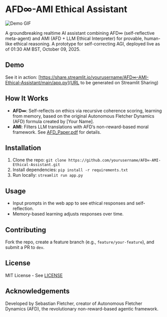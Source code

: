 # AFD∞-AMI Ethical Assistant

![Demo GIF](images/demo.gif)

A groundbreaking realtime AI assistant combining AFD∞ (self-reflective meta-agent) and AMI (AFD + LLM Ethical Interpreter) for provable, human-like ethical reasoning. A prototype for self-correcting AGI, deployed live as of 01:30 AM BST, October 09, 2025.

## Demo
See it in action: [https://share.streamlit.io/yourusername/AFD∞-AMI-Ethical-Assistant/main/app.py](URL to be generated on Streamlit Sharing)

## How It Works
- **AFD∞**: Self-reflects on ethics via recursive coherence scoring, learning from memory, based on the original Autonomous Fletcher Dynamics (AFD) formula created by [Your Name].
- **AMI**: Filters LLM translations with AFD’s non-reward-based moral framework.
See [AFD_Paper.pdf](AFD_Paper.pdf) for details.

## Installation
1. Clone the repo: `git clone https://github.com/yourusername/AFD∞-AMI-Ethical-Assistant.git`
2. Install dependencies: `pip install -r requirements.txt`
3. Run locally: `streamlit run app.py`

## Usage
- Input prompts in the web app to see ethical responses and self-reflection.
- Memory-based learning adjusts responses over time.

## Contributing
Fork the repo, create a feature branch (e.g., `feature/your-feature`), and submit a PR to `dev`.

## License
MIT License - See [LICENSE](LICENSE)

## Acknowledgements
Developed by Sebastian Fletcher, creator of Autonomous Fletcher Dynamics (AFD), the revolutionary non-reward-based agentic framework.
